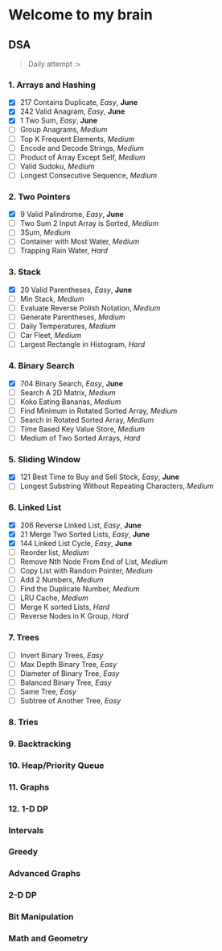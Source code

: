 # Welcome to my brain

## DSA
> Daily attempt :>
### 1. Arrays and Hashing
- [X] 217 Contains Duplicate, *Easy*, **June**
- [X] 242 Valid Anagram, *Easy*, **June**
- [X] 1 Two Sum, *Easy*, **June**
- [ ] Group Anagrams, *Medium*
- [ ] Top K Frequent Elements, *Medium*
- [ ] Encode and Decode Strings, *Medium*
- [ ] Product of Array Except Self, *Medium*
- [ ] Valid Sudoku, *Medium*
- [ ] Longest Consecutive Sequence, *Medium*

### 2. Two Pointers
- [X] 9 Valid Palindrome, *Easy*, **June**
- [ ] Two Sum 2 Input Array is Sorted, *Medium*
- [ ] 3Sum, *Medium*
- [ ] Container with Most Water, *Medium*
- [ ] Trapping Rain Water, *Hard*

### 3. Stack
- [X] 20 Valid Parentheses, *Easy*, **June**
- [ ] Min Stack, *Medium*
- [ ] Evaluate Reverse Polish Notation, *Medium*
- [ ] Generate Parentheses, *Medium*
- [ ] Daily Temperatures, *Medium*
- [ ] Car Fleet, *Medium*
- [ ] Largest Rectangle in Histogram, *Hard*

### 4. Binary Search
- [X] 704 Binary Search, *Easy*, **June**
- [ ] Search A 2D Matrix, *Medium*
- [ ] Koko Eating Bananas, *Medium*
- [ ] Find Minimum in Rotated Sorted Array, *Medium*
- [ ] Search in Rotated Sorted Array, *Medium*
- [ ] Time Based Key Value Store, *Medium*
- [ ] Medium of Two Sorted Arrays, *Hard*

### 5. Sliding Window
- [X] 121 Best Time to Buy and Sell Stock, *Easy*, **June**
- [ ] Longest Substring Without Repeating Characters, *Medium*

### 6. Linked List
- [X] 206 Reverse Linked List, *Easy*, **June**
- [X] 21 Merge Two Sorted Lists, *Easy*, **June**
- [X] 144 Linked List Cycle, *Easy*, **June**
- [ ] Reorder list, *Medium*
- [ ] Remove Nth Node From End of List, *Medium*
- [ ] Copy List with Random Pointer, *Medium*
- [ ] Add 2 Numbers, *Medium*
- [ ] Find the Duplicate Number, *Medium*
- [ ] LRU Cache, *Medium*
- [ ] Merge K sorted Lists, *Hard*
- [ ] Reverse Nodes in K Group, *Hard*

### 7. Trees 
- [ ] Invert Binary Trees, *Easy*
- [ ] Max Depth Binary Tree, *Easy*
- [ ] Diameter of Binary Tree, *Easy*
- [ ] Balanced Binary Tree, *Easy*
- [ ] Same Tree, *Easy*
- [ ] Subtree of Another Tree, *Easy*

### 8. Tries

### 9. Backtracking

### 10. Heap/Priority Queue

### 11. Graphs

### 12. 1-D DP

### Intervals

### Greedy

### Advanced Graphs

### 2-D DP

### Bit Manipulation

### Math and Geometry